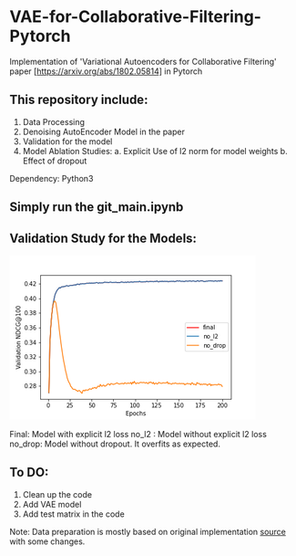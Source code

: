 # VAE-for-Collaborative-Filtering-Pytorch
Implementation of 'Variational Autoencoders for Collaborative Filtering' paper [https://arxiv.org/abs/1802.05814]  in Pytorch

## This repository include:
 1. Data Processing
 2. Denoising AutoEncoder Model in the paper
 3. Validation for the model
 4. Model Ablation Studies:
    a. Explicit Use of l2 norm for model weights
    b. Effect of dropout
    
Dependency: Python3

## Simply run the git_main.ipynb

## Validation Study for the Models:

![](images/combine.png)


Final: Model with explicit l2 loss
no_l2 : Model without explicit l2 loss
no_drop: Model without dropout. It overfits as expected.

## To DO:
1. Clean up the code
2. Add VAE model
3. Add test matrix in the code

Note: Data preparation is mostly based on original implementation [source](https://github.com/dawenl/vae_cf) with some changes.
